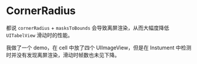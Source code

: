 # CornerRadius

都说 `cornerRadius` + `masksToBounds` 会导致离屏渲染，从而大幅度降低 `UITabelView` 滑动时的性能。

我做了一个 demo，在 cell 中放了四个 UIImageView，但是在 Instument 中检测时并没有发现离屏渲染，滑动时帧数也未见下降。